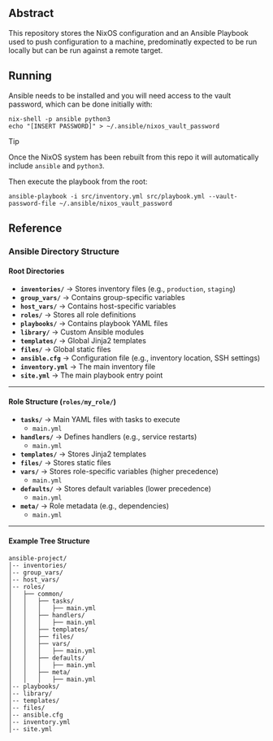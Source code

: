 ## Abstract

This repository stores the NixOS configuration and an Ansible Playbook used to push configuration to a machine, predominatly expected to be run locally but can be run against a remote target.

## Running

Ansible needs to be installed and you will need access to the vault password, which can be done initially with:

```
nix-shell -p ansible python3
echo "[INSERT PASSWORD]" > ~/.ansible/nixos_vault_password
```

> [!TIP]
> Once the NixOS system has been rebuilt from this repo it will automatically include `ansible` and `python3`.

Then execute the playbook from the root:

```
ansible-playbook -i src/inventory.yml src/playbook.yml --vault-password-file ~/.ansible/nixos_vault_password
```

## Reference

### Ansible Directory Structure

#### Root Directories

- **`inventories/`** → Stores inventory files (e.g., `production`, `staging`)
- **`group_vars/`** → Contains group-specific variables
- **`host_vars/`** → Contains host-specific variables
- **`roles/`** → Stores all role definitions
- **`playbooks/`** → Contains playbook YAML files
- **`library/`** → Custom Ansible modules
- **`templates/`** → Global Jinja2 templates
- **`files/`** → Global static files
- **`ansible.cfg`** → Configuration file (e.g., inventory location, SSH settings)
- **`inventory.yml`** → The main inventory file
- **`site.yml`** → The main playbook entry point

---

#### Role Structure (`roles/my_role/`)

- **`tasks/`** → Main YAML files with tasks to execute
  - `main.yml`
- **`handlers/`** → Defines handlers (e.g., service restarts)
  - `main.yml`
- **`templates/`** → Stores Jinja2 templates
- **`files/`** → Stores static files
- **`vars/`** → Stores role-specific variables (higher precedence)
  - `main.yml`
- **`defaults/`** → Stores default variables (lower precedence)
  - `main.yml`
- **`meta/`** → Role metadata (e.g., dependencies)
  - `main.yml`

---

#### Example Tree Structure

```plaintext
ansible-project/
│-- inventories/
│-- group_vars/
│-- host_vars/
│-- roles/
│   ├── common/
│   │   ├── tasks/
│   │   │   ├── main.yml
│   │   ├── handlers/
│   │   │   ├── main.yml
│   │   ├── templates/
│   │   ├── files/
│   │   ├── vars/
│   │   │   ├── main.yml
│   │   ├── defaults/
│   │   │   ├── main.yml
│   │   ├── meta/
│   │   │   ├── main.yml
│-- playbooks/
│-- library/
│-- templates/
│-- files/
│-- ansible.cfg
│-- inventory.yml
│-- site.yml
```
